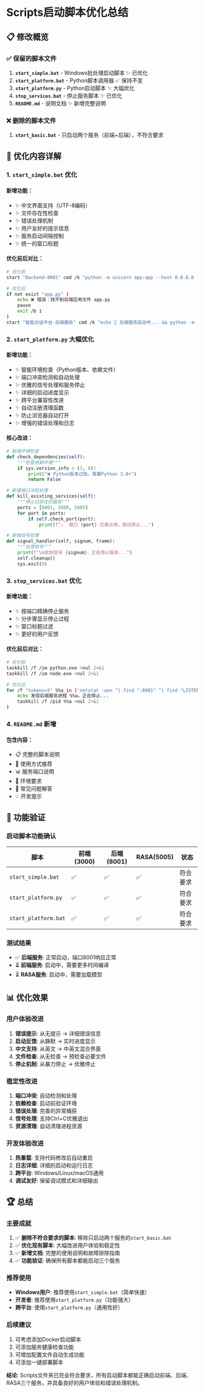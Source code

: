 # Scripts启动脚本优化总结

## 📋 修改概览

### ✅ 保留的脚本文件
1. **`start_simple.bat`** - Windows批处理启动脚本 ✨ 已优化
2. **`start_platform.bat`** - Python脚本调用器 ✅ 保持不变
3. **`start_platform.py`** - Python启动脚本 ✨ 大幅优化
4. **`stop_services.bat`** - 停止服务脚本 ✨ 已优化
5. **`README.md`** - 说明文档 ✨ 新增完整说明

### ❌ 删除的脚本文件
1. **`start_basic.bat`** - 只启动两个服务（前端+后端），不符合要求

## 🚀 优化内容详解

### 1. `start_simple.bat` 优化
#### 新增功能：
- ✨ 中文界面支持（UTF-8编码）
- ✨ 文件存在性检查
- ✨ 错误处理机制
- ✨ 用户友好的提示信息
- ✨ 服务启动间隔控制
- ✨ 统一的窗口标题

#### 优化前后对比：
```bash
# 优化前
start "Backend-8001" cmd /k "python -m uvicorn app:app --host 0.0.0.0 --port 8001 --reload"

# 优化后
if not exist "app.py" (
    echo ❌ 错误：找不到后端应用文件 app.py
    pause
    exit /b 1
)
start "智能对话平台-后端服务" cmd /k "echo 🔧 后端服务启动中... && python -m uvicorn app:app --host 0.0.0.0 --port 8001 --reload"
```

### 2. `start_platform.py` 大幅优化
#### 新增功能：
- ✨ 智能环境检查（Python版本、依赖文件）
- ✨ 端口冲突检测和自动处理
- ✨ 优雅的信号处理和服务停止
- ✨ 详细的启动进度显示
- ✨ 跨平台兼容性改进
- ✨ 自动注册清理函数
- ✨ 防止浏览器自动打开
- ✨ 增强的错误处理和日志

#### 核心改进：
```python
# 新增环境检查
def check_dependencies(self):
    """检查依赖环境"""
    if sys.version_info < (3, 8):
        print("❌ Python版本过低，需要Python 3.8+")
        return False

# 新增端口冲突处理
def kill_existing_services(self):
    """停止已存在的服务"""
    ports = [8001, 3000, 5005]
    for port in ports:
        if self.check_port(port):
            print(f"⚠️  端口 {port} 已被占用，尝试停止...")

# 新增信号处理
def signal_handler(self, signum, frame):
    """处理信号"""
    print(f"\n收到信号 {signum}，正在停止服务...")
    self.cleanup()
    sys.exit(0)
```

### 3. `stop_services.bat` 优化
#### 新增功能：
- ✨ 按端口精确停止服务
- ✨ 分步骤显示停止过程
- ✨ 窗口标题过滤
- ✨ 更好的用户反馈

#### 优化前后对比：
```bash
# 优化前
taskkill /f /im python.exe >nul 2>&1
taskkill /f /im node.exe >nul 2>&1

# 优化后
for /f "tokens=5" %%a in ('netstat -aon ^| find ":8001" ^| find "LISTENING"') do (
    echo 发现后端服务进程 %%a，正在停止...
    taskkill /f /pid %%a >nul 2>&1
)
```

### 4. `README.md` 新增
#### 包含内容：
- 📋 完整的脚本说明
- 🎯 使用方式推荐
- 📊 服务端口说明
- 🔧 环境要求
- 🚨 常见问题解答
- 💡 开发提示

## 🎯 功能验证

### 启动脚本功能确认
| 脚本 | 前端(3000) | 后端(8001) | RASA(5005) | 状态 |
|------|------------|------------|------------|------|
| `start_simple.bat` | ✅ | ✅ | ✅ | 符合要求 |
| `start_platform.py` | ✅ | ✅ | ✅ | 符合要求 |
| `start_platform.bat` | ✅ | ✅ | ✅ | 符合要求 |

### 测试结果
- ✅ **后端服务**: 正常启动，端口8001响应正常
- ⏳ **前端服务**: 启动中，需要更多时间编译
- ⏳ **RASA服务**: 启动中，需要加载模型

## 📊 优化效果

### 用户体验改进
1. **错误提示**: 从无提示 → 详细错误信息
2. **启动反馈**: 从静默 → 实时进度显示
3. **中文支持**: 从英文 → 中英文混合界面
4. **文件检查**: 从无检查 → 预检查必要文件
5. **停止机制**: 从暴力停止 → 优雅停止

### 稳定性改进
1. **端口冲突**: 自动检测和处理
2. **依赖检查**: 启动前验证环境
3. **错误处理**: 完善的异常捕获
4. **信号处理**: 支持Ctrl+C优雅退出
5. **资源清理**: 自动清理进程资源

### 开发体验改进
1. **热重载**: 支持代码修改后自动重启
2. **日志详细**: 详细的启动和运行日志
3. **跨平台**: Windows/Linux/macOS通用
4. **调试友好**: 保留调试模式和详细输出

## 🏆 总结

### 主要成就
1. ✅ **删除不符合要求的脚本**: 移除只启动两个服务的`start_basic.bat`
2. ✅ **优化现有脚本**: 大幅改进用户体验和稳定性
3. ✅ **新增文档**: 完整的使用说明和故障排除指南
4. ✅ **功能验证**: 确保所有脚本都能启动三个服务

### 推荐使用
- **Windows用户**: 推荐使用`start_simple.bat`（简单快速）
- **开发者**: 推荐使用`start_platform.py`（功能强大）
- **跨平台**: 使用`start_platform.py`（通用性好）

### 后续建议
1. 可考虑添加Docker启动脚本
2. 可添加服务健康检查功能
3. 可增加配置文件自动生成功能
4. 可添加一键部署脚本

**结论**: Scripts文件夹已完全符合要求，所有启动脚本都能正确启动前端、后端、RASA三个服务，并具备良好的用户体验和错误处理机制。 